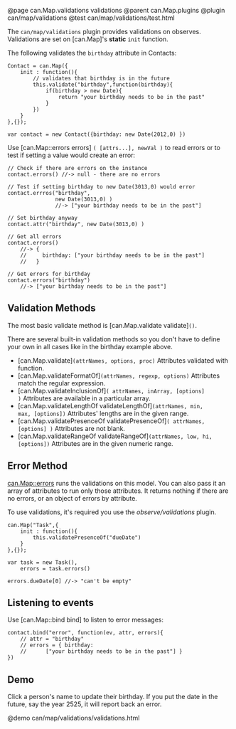 @page can.Map.validations validations
@parent can.Map.plugins
@plugin can/map/validations
@test can/map/validations/test.html

The `can/map/validations` plugin provides validations on observes. Validations
are set on [can.Map]'s __static__ `init` function.

The following validates the `birthday` attribute in Contacts:

    Contact = can.Map({
    	init : function(){
    		// validates that birthday is in the future
    		this.validate("birthday",function(birthday){
    			if(birthday > new Date){
    				return "your birthday needs to be in the past"
    			}
    		})
    	}
    },{});
    
    var contact = new Contact({birthday: new Date(2012,0) })

Use [can.Map::errors errors] `( [attrs...], newVal )` to read errors
or to test if setting a value would create an error:

    // Check if there are errors on the instance
    contact.errors() //-> null - there are no errors
    
    // Test if setting birthday to new Date(3013,0) would error
    contact.errros("birthday", 
                   new Date(3013,0) ) 
                   //-> ["your birthday needs to be in the past"] 
    
    // Set birthday anyway
    contact.attr("birthday", new Date(3013,0) )
    
    // Get all errors
    contact.errors() 
        //-> {
        //     birthday: ["your birthday needs to be in the past"]
        //   }
        
    // Get errors for birthday
    contact.errors("birthday") 
        //-> ["your birthday needs to be in the past"]

## Validation Methods

The most basic validate method is [can.Map.validate validate]<code>()</code>.  

There are several built-in validation methods so you don't have to define your own in all cases like in the birthday example above.

- [can.Map.validate]<code>(attrNames, options, proc)</code> Attributes validated with function.
- [can.Map.validateFormatOf]<code>(attrNames, regexp, options)</code> Attributes match the regular expression.	
- [can.Map.validateInclusionOf]<code>( attrNames, inArray, [options] )</code> Attributes are available in a particular array.	
- [can.Map.validateLengthOf validateLengthOf]<code>(attrNames, min, max, [options])</code> Attributes' lengths are in the given range.	
- [can.Map.validatePresenceOf validatePresenceOf]<code>( attrNames, [options] )</code> Attributes are not blank.	
- [can.Map.validateRangeOf validateRangeOf]<code>(attrNames, low, hi, [options])</code> Attributes are in the given numeric range.

## Error Method

[can.Map::errors]() runs the validations on this model. You can also pass it an array 
of attributes to run only those attributes. It returns 
nothing if there are no errors, or an object of errors by attribute.

To use validations, it's required you use the _observe/validations_ plugin.

	can.Map("Task",{
		init : function(){
			this.validatePresenceOf("dueDate")
		}
	},{});

	var task = new Task(),
    	errors = task.errors()

	errors.dueDate[0] //-> "can't be empty"

## Listening to events

Use [can.Map::bind bind] to listen to error messages:

	contact.bind("error", function(ev, attr, errors){
		// attr = "birthday"
		// errors = { birthday: 
		//		["your birthday needs to be in the past"] }
	})

## Demo

Click a person's name to update their birthday.  If you put the date
in the future, say the year 2525, it will report back an error.

@demo can/map/validations/validations.html
